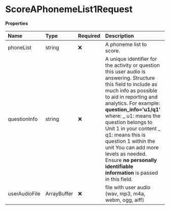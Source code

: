 # ScoreAPhonemeList1Request

**Properties**

| Name          | Type        | Required | Description                                                                                                                                                                                                                                                                                                                                                                                                                                      |
| :------------ | :---------- | :------- | :----------------------------------------------------------------------------------------------------------------------------------------------------------------------------------------------------------------------------------------------------------------------------------------------------------------------------------------------------------------------------------------------------------------------------------------------- |
| phoneList     | string      | ❌       | A phoneme list to score.                                                                                                                                                                                                                                                                                                                                                                                                                         |
| questionInfo  | string      | ❌       | A unique identifier for the activity or question this user audio is answering. Structure this field to include as much info as possible to aid in reporting and analytics. For example: **question_info='u1/q1'** where: _ u1: means the question belongs to Unit 1 in your content _ q1: means this is question 1 within the unit You can add more levels as needed. Ensure **no personally identifiable information** is passed in this field. |
| userAudioFile | ArrayBuffer | ❌       | file with user audio (wav, mp3, m4a, webm, ogg, aiff)                                                                                                                                                                                                                                                                                                                                                                                            |

<!-- This file was generated by liblab | https://liblab.com/ -->
